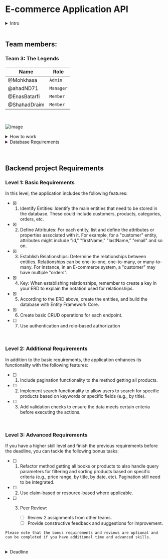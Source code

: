 # E-commerce Application API

<details>
   <summary>Intro</summary>

This repository contains ASP.NET Core application with RESTful API endpoints for e-commerce application. The API allows you to interact with products in the store.

`This is a teamwork assignment where you will work as a team within your group`

</details>

<br/>

## Team members:

### Team 3: The Legends

| Name         | Role      |
| ------------ |-----------|
| @Mohkhasa    | `Admin`   |
| @ahadND71    | `Manager` |
| @EnasBatarfi | `Member`  |
| @ShahadDraim | `Member`  |

<br/>

![image](https://github.com/Mohkhasa/sda-online-2-csharp-backend_teamwork/assets/83678009/c283ee24-4e22-4a72-b8c0-869866beb294)

<details>
   <summary>How to work</summary>

1. One team member (admin) should fork the repo and add other members to that admin repo as collaborators.
2. The other team members should fork then clone the forked repo (the admin repo).
3. Any change/update made should be submitted to admin repo as pull request.
4. Each change should be done in a separate pull request.
5. Pull request must be reviewed by all members before merged to admin repo.
6. Admin should open a PR to the original (Integrify) repo.

</details>

<details>
   <summary>Database Requirements</summary>

### Level 1: Basic Requirements

For the upcoming database assignment, please design an Entity-Relationship Diagram (ERD) tailored to the project described below.

### Level 2: Additional Requirements

Create the necessary tables, define their respective columns, and provide seed data within pgAdmin.

</details>

<br/>
<br/>

## Backend project Requirements

### Level 1: Basic Requirements

In this level, the application includes the following features:

- [x] 1. Identify Entities: Identify the main entities that need to be stored in the database. These could include customers, products, categories, orders, etc.

- [x] 2. Define Attributes: For each entity, list and define the attributes or properties associated with it. For example, for a "customer" entity, attributes might include "id," "firstName," "lastName," "email" and so on.

- [x] 3. Establish Relationships: Determine the relationships between entities. Relationships can be one-to-one, one-to-many, or many-to-many. For instance, in an E-commerce system, a "customer" may have multiple "orders".

- [x] 4. Key: When establishing relationships, remember to create a key in your ERD to explain the notation used for relationships.

- [x] 5. According to the ERD above, create the entities, and build the database with Entity Framework Core.

- [x] 6. Create basic CRUD operations for each endpoint.

- [ ] 7. Use authentication and role-based authorization

<br/>

### Level 2: Additional Requirements

In addition to the basic requirements, the application enhances its functionality with the following features:

- [ ] 1. Include pagination functionality to the method getting all products.

- [ ] 2. Implement search functionality to allow users to search for specific products based on keywords or specific fields (e.g., by title).

- [ ] 3. Add validation checks to ensure the data meets certain criteria before executing the actions.

<br/>

### Level 3: Advanced Requirements

If you have a higher skill level and finish the previous requirements before the deadline, you can tackle the following bonus tasks:

- [ ] 1. Refactor method getting all books or products to also handle query parameters for filtering and sorting products based on specific criteria (e.g., price range, by title, by date, etc). Pagination still need to be integrated.

- [ ] 2. Use claim-based or resource-based where applicable.

- [ ] 3. Peer Review:

     - [ ] Review 2 assignments from other teams.
     - [ ] Provide constructive feedback and suggestions for improvement.

`Please note that the bonus requirements and reviews are optional and can be completed if you have additional time and advanced skills.`

<br/>

<details>
   <summary>Deadline</summary>

The deadline for the backend project is May 8th End of day (Before the presentation day)

Happy coding!

</details>
